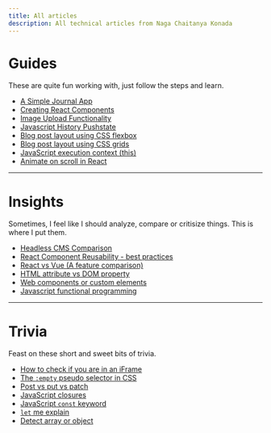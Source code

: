 ```yaml
---
title: All articles
description: All technical articles from Naga Chaitanya Konada
---
```


# Guides

These are quite fun working with, just follow the steps and learn.

- [A Simple Journal App](/articles/guides/simple-journal-app)
- [Creating React Components](/articles/guides/creating-react-components)
- [Image Upload Functionality](/articles/guides/image-upload)
- [Javascript History Pushstate](/articles/guides/javascript-history-pushstate)
- [Blog post layout using CSS flexbox](/articles/guides/css-flexbox-blog-layout)
- [Blog post layout using CSS grids](/articles/guides/css-grid-blog-layout)
- [JavaScript execution context (this)](/articles/guides/javascript-execution-context)
- [Animate on scroll in React](/articles/guides/animate-on-scroll-react)

---

# Insights

Sometimes, I feel like I should analyze, compare or critisize things. This is where I put them.

- [Headless CMS Comparison](/articles/insights/headless-cms-comparison)
- [React Component Reusability - best practices](/articles/insights/component-reusability-react)
- [React vs Vue (A feature comparison)](/articles/insights/react-vs-vue)
- [HTML attribute vs DOM property](/articles/insights/attribute-vs-property)
- [Web components or custom elements](/articles/insights/custom-elements)
- [Javascript functional programming](/articles/insights/functional-programming)

---

# Trivia

Feast on these short and sweet bits of trivia.

- [How to check if you are in an iFrame](/articles/trivia/iframe-detect)
- [The `:empty` pseudo selector in CSS](/articles/trivia/empty-pseudo-selector)
- [Post vs put vs patch](/articles/trivia/post-put-patch)
- [JavaScript closures](/articles/trivia/javascript-closures)
- [JavaScript `const` keyword](/articles/trivia/javascript-const)
- [`let` me explain](/articles/trivia/javascript-let)
- [Detect array or object](/articles/trivia/detect-array-object)
